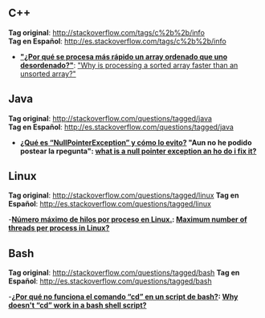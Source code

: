 ## C++

**Tag original**: http://stackoverflow.com/tags/c%2b%2b/info  
**Tag en Español**: http://es.stackoverflow.com/tags/c%2b%2b/info  

 - **["¿Por qué se procesa más rápido un array ordenado que uno desordenado?"](http://es.stackoverflow.com/questions/146/por-qu%C3%A9-se-procesa-m%C3%A1s-r%C3%A1pido-un-array-ordenado-que-uno-desordenado)**: ["Why is processing a sorted array faster than an unsorted array?"](http://stackoverflow.com/questions/11227809/why-is-processing-a-sorted-array-faster-than-an-unsorted-array)

## Java

 **Tag original**: http://stackoverflow.com/questions/tagged/java  
 **Tag en Español**: http://es.stackoverflow.com/questions/tagged/java
 - **[¿Qué es “NullPointerException” y cómo lo evito?](www.google.es) "Aun no he podido postear la rpegunta": [what is a null pointer exception an  ho  do i fix it?](http://stackoverflow.com/questions/218384/what-is-a-null-pointer-exception-and-how-do-i-fix-it)**
 
## Linux

**Tag original**: http://stackoverflow.com/questions/tagged/linux
**Tag en Español**: http://es.stackoverflow.com/questions/tagged/linux

 -**[Número máximo de hilos por proceso en Linux.](http://es.stackoverflow.com/questions/1686/n%C3%BAmero-m%C3%A1ximo-de-hilos-por-proceso-en-linux?noredirect=1#comment2638_1686): [Maximum number of threads per process in Linux?](http://stackoverflow.com/questions/344203/maximum-number-of-threads-per-process-in-linux)**

## Bash

**Tag original**: http://stackoverflow.com/questions/tagged/bash
**Tag en Español**: http://es.stackoverflow.com/questions/tagged/bash

-**[¿Por qué no funciona el comando “cd” en un script de bash?](http://es.stackoverflow.com/questions/1687/por-qu%C3%A9-no-funciona-el-comando-cd-en-un-script-de-bash?noredirect=1#comment2637_1687): [Why doesn't “cd” work in a bash shell script?](http://stackoverflow.com/questions/255414/why-doesnt-cd-work-in-a-bash-shell-script)**
